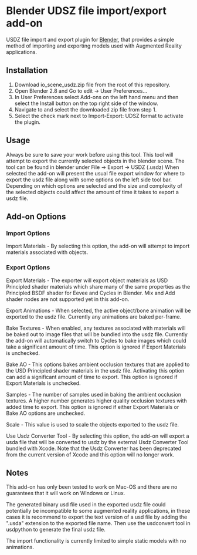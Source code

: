 # Blender UDSZ file import/export add-on

USDZ file import and export plugin for [Blender](https://www.blender.org), that provides a simple method of importing and exporting models used with Augmented Reality applications.


## Installation

1. Download io_scene_usdz.zip file from the root of this repository.
2. Open Blender 2.8  and Go to edit -> User Preferences...
3. In User Preferences select Add-ons on the left hand menu and then select the Install button on the top right side of the window.
4. Navigate to and select the downloaded zip file from step 1.
5. Select the check mark next to Import-Export: UDSZ format to activate the plugin.


## Usage

Always be sure to save your work before using this tool.
This tool will attempt to export the currently selected objects in the blender scene. 
The tool can be found in blender under File -> Export -> USDZ (.usdz)
When selected the add-on will present the usual file export window for where to export the  usdz file along with some options on the left side tool bar.
Depending on which options are selected and the size and complexity of the selected objects could affect the amount of time it takes to export a usdz file.


## Add-on Options

### Import Options

Import Materials - By selecting this option, the add-on will attempt to import materials associated with objects.

### Export Options

Export Materials - The exporter will export object materials as USD Principled shader materials which share many of the same properties as the Principled BSDF shader for Eevee and Cycles in Blender. Mix and Add shader nodes are not supported yet in this add-on.

Export Animations - When selected, the active object/bone animation will be exported to the usdz file. Currently any animations are baked per-frame.

Bake Textures - When enabled, any textures associated with materials will be baked out to image files that will be bundled into the usdz file. Currently the add-on will automatically switch to Cycles to bake images which could take a significant amount of time. This option is ignored if Export Materials is unchecked.

Bake AO - This options bakes ambient occlusion textures that are applied to the USD Principled shader materials in the usdz file. Activating this option can add a significant amount of time to export. This option is ignored if Export Materials is unchecked.

Samples - The number of samples used in baking the ambient occlusion textures. A higher number generates higher quality occlusion textures with added time to export. This option is ignored if either Export Materials or Bake AO options are unchecked.

Scale - This value is used to scale the objects exported to the usdz file.

Use Usdz Converter Tool - By selecting this option, the add-on will export a usda file that will be converted to usdz by the external Usdz Converter Tool bundled with Xcode. Note that the Usdz Converter has been deprecated from the current version of Xcode and this option will no longer work.

## Notes

This add-on has only been tested to work on Mac-OS and there are no guarantees that it will work on Windows or Linux.

The generated binary usd file used in the exported usdz file could potentially be incompatible to some augmented reality applications, in these cases it is recommend to export the text version of a usd file by adding the ".usda" extension to the exported file name. Then use the usdconvert tool in usdpython to generate the final usdz file.

The import functionality is currently limited to simple static models with no animations.

